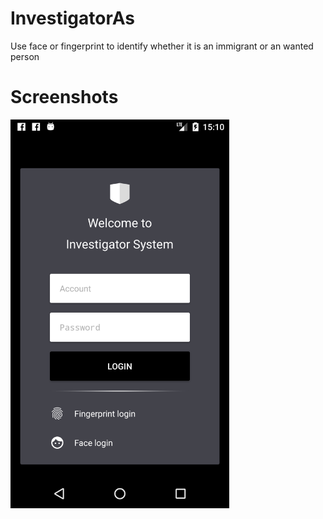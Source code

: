 # InvestigatorAs
Use face or fingerprint to identify whether it is an immigrant or an wanted person

# Screenshots

<img src="https://github.com/yichen7453/InvestigatorAs/blob/master/screenshots/2017-06-01-1.png" width="350">
